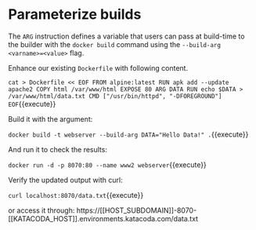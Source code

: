 # Parameterize builds

The `ARG` instruction defines a variable that users can pass at build-time to the builder with the `docker build` command using the `--build-arg <varname>=<value>` flag.

Enhance our existing `Dockerfile` with following content.

`cat > Dockerfile << EOF
FROM alpine:latest
RUN apk add --update apache2
COPY html /var/www/html
EXPOSE 80
ARG DATA
RUN echo $DATA > /var/www/html/data.txt
CMD ["/usr/bin/httpd", "-DFOREGROUND"]
EOF`{{execute}}

Build it with the argument:

`docker build -t webserver --build-arg DATA="Hello Data!" .`{{execute}}

And run it to check the results:

`docker run -d -p 8070:80 --name www2 webserver`{{execute}}

Verify the updated output with curl:

`curl localhost:8070/data.txt`{{execute}}

or access it through: https://[[HOST_SUBDOMAIN]]-8070-[[KATACODA_HOST]].environments.katacoda.com/data.txt